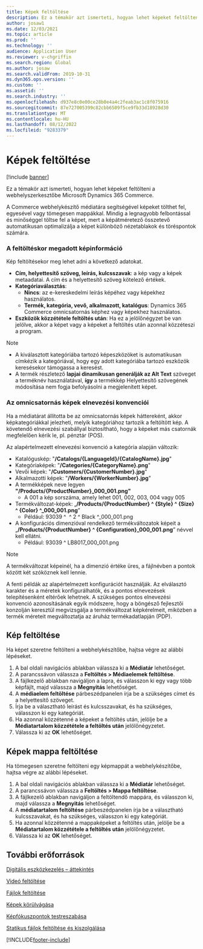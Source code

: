 ```yaml
---
title: Képek feltöltése
description: Ez a témakör azt ismerteti, hogyan lehet képeket feltölteni a webhelyszerkesztőbe Microsoft Dynamics 365 Commerce.
author: josaw1
ms.date: 12/03/2021
ms.topic: article
ms.prod: ''
ms.technology: ''
audience: Application User
ms.reviewer: v-chgriffin
ms.search.region: Global
ms.author: josaw
ms.search.validFrom: 2019-10-31
ms.dyn365.ops.version: ''
ms.custom: ''
ms.assetid: ''
ms.search.industry: ''
ms.openlocfilehash: d937e8c0e00ce28b0e4a4c2feab3ac1c8f075916
ms.sourcegitcommit: 87e727005399c82cbb6509f5ce9fb33d18928d30
ms.translationtype: MT
ms.contentlocale: hu-HU
ms.lasthandoff: 08/12/2022
ms.locfileid: "9283379"
---
```

# <a name="upload-images"></a>Képek feltöltése

[!include [banner](includes/banner.md)]

Ez a témakör azt ismerteti, hogyan lehet képeket feltölteni a webhelyszerkesztőbe Microsoft Dynamics 365 Commerce.

A Commerce webhelykészítő médiatára segítségével képeket tölthet fel, egyesével vagy tömegesen mappákkal. Mindig a legnagyobb felbontással és minőséggel töltse fel a képet, mert a képátméretező összetevő automatikusan optimalizálja a képet különböző nézetablakok és töréspontok számára.

### <a name="image-information-specified-during-upload"></a>A feltöltéskor megadott képinformáció

Kép feltöltésekor meg lehet adni a következő adatokat.

- **Cím, helyettesítő szöveg, leírás, kulcsszavak**: a kép vagy a képek metaadatai. A cím és a helyettesítő szöveg kötelező értékek.
- **Kategóriaválasztás**:
    - **Nincs**: az e-kereskedelmi leírás képéhez vagy képekhez használatos.
    - **Termék, kategória, vevő, alkalmazott, katalógus**: Dynamics 365 Commerce omnicsatornás képhez vagy képekhez használatos.
- **Eszközök közzététele feltöltés után**: Ha ez a jelölőnégyzet be van jelölve, akkor a képet vagy a képeket a feltöltés után azonnal közzéteszi a program.

> [!NOTE]
> - A kiválasztott kategóriába tartozó képeszközöket is automatikusan címkézik a kategóriával, hogy egy adott kategóriába tartozó eszközök keresésekor támogassa a keresést.
> - A termék részletező **lapjai dinamikusan generálják az Alt Text** szöveget a terméknév használatával, **így** a termékkép Helyettesítő szövegének módosítása nem fogja befolyásolni a megjelenített képet.

### <a name="naming-conventions-for-omni-channel-images"></a>Az omnicsatornás képek elnevezési konvenciói 

Ha a médiatárat állította be az omnicsatornás képek háttereként, akkor képkategóriákkal jelezheti, melyik kategóriához tartozik a feltöltött kép. A követendő elnevezési szabállyal biztosítható, hogy a képeket más csatornák megfelelően kérik le, pl. pénztár (POS).

Az alapértelmezett elnevezési konvenció a kategória alapján változik:
- Katalóguskép: "**/Catalogs/\{LanguageId\}/\{CatalogName\}.jpg**"
- Kategóriaképek: "**/Categories/\{CategoryName\}.png**"
- Vevői képek: "**/Customers/\{CustomerNumber\}.jpg**"
- Alkalmazotti képek: "**/Workers/\{WorkerNumber\}.jpg**"
- A termékképek neve legyen **"/Products/\{ProductNumber\}\_000_001.png"**
    - A 001 a kép sorszáma, amely lehet 001, 002, 003, 004 vagy 005
- Termékváltozat-képek: „**/Products/\{ProductNumber\} \^ \{Style\} \^ \{Size\} \^ \{Color\} \^\_000_001.png**”
    - Például: 93039 \^ &nbsp;\^ 2 \^ Black \^\_000_001.png
- A konfigurációs dimenzióval rendelkező termékváltozatok képeit a „**/Products/\{ProductNumber\} \^ \{Configuration\}\_000_001.png**” névvel kell ellátni.
    - Például: 93039 \^ LB8017_000_001.png

> [!NOTE]
> A termékváltozat képeinél, ha a dimenzió értéke üres, a fájlnévben a pontok között két szóköznek kell lennie.

A fenti példák az alapértelmezett konfigurációt használják. Az elválasztó karakter és a méretek konfigurálhatók, és a pontos elnevezések telepítésenként eltérőek lehetnek. A szükséges pontos elnevezési konvenció azonosításának egyik módszere, hogy a böngésző fejlesztői konzolján keresztül megvizsgálja a termékváltozat képkérelmeit, miközben a termék méreteit megváltoztatja az áruház termékadatlapján (PDP).

## <a name="upload-an-image"></a>Kép feltöltése

Ha képet szeretne feltölteni a webhelykészítőbe, hajtsa végre az alábbi lépéseket.

1. A bal oldali navigációs ablakban válassza ki a **Médiatár** lehetőséget.
1. A parancssávon válassza a **Feltöltés \> Médiaelemek feltöltése**.
1. A fájlkezelő ablakban navigáljon a lapra, és válasszon ki egy vagy több képfájlt, majd válassza a **Megnyitás** lehetőséget.
1. A **médiaelem feltöltése** párbeszédpanelen írja be a szükséges címet és a helyettesítő szöveget.
1. Írja be a választható leírást és kulcsszavakat, és ha szükséges, válasszon ki egy kategóriát. 
1. Ha azonnal közzétenné a képeket a feltöltés után, jelölje be a **Médiatartalom közzététele a feltöltés után** jelölőnégyzetet.
1. Válassza ki az **OK** lehetőséget.

## <a name="upload-a-folder-of-images"></a>Képek mappa feltöltése

Ha tömegesen szeretne feltölteni egy képmappát a webhelykészítőbe, hajtsa végre az alábbi lépéseket.

1. A bal oldali navigációs ablakban válassza ki a **Médiatár** lehetőséget.
1. A parancssávon válassza a **Feltöltés \> Mappa feltöltése**.
1. A fájlkezelő ablakban navigáljon a feltöltendő mappára, és válasszon ki, majd válassza a **Megnyitás** lehetőséget.
1. A **médiatartalom feltöltése** párbeszédpanelen írja be a választható kulcsszavakat, és ha szükséges, válasszon ki egy kategóriát. 
1. Ha azonnal közzétenné a mappaképeket a feltöltés után, jelölje be a **Médiatartalom közzététele a feltöltés után** jelölőnégyzetet.
1. Válassza ki az **OK** lehetőséget.

## <a name="additional-resources"></a>További erőforrások

[Digitális eszközkezelés – áttekintés](dam-overview.md)

[Videó feltöltése](dam-upload-video.md)

[Fájlok feltöltése](dam-upload-files.md)

[Képek körülvágása](dam-crop-images.md)

[Képfókuszpontok testreszabása](dam-custom-focal-point.md)

[Statikus fájlok feltöltése és kiszolgálása](upload-serve-static-files.md)


[!INCLUDE[footer-include](../includes/footer-banner.md)]
